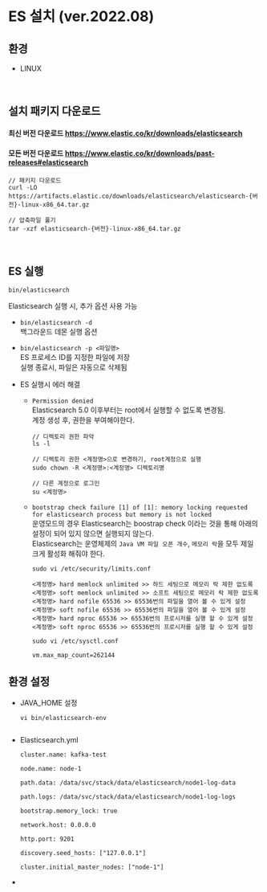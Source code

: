 # ES 설치 (ver.2022.08)

## 환경
- LINUX
<br>

## 설치 패키지 다운로드
#### 최신 버전 다운로드 https://www.elastic.co/kr/downloads/elasticsearch
#### 모든 버전 다운로드 https://www.elastic.co/kr/downloads/past-releases#elasticsearch 

```
// 패키지 다운로드
curl -LO https://artifacts.elastic.co/downloads/elasticsearch/elasticsearch-{버전}-linux-x86_64.tar.gz

// 압축파일 풀기
tar -xzf elasticsearch-{버전}-linux-x86_64.tar.gz
```
<br>

## ES 실행
```
bin/elasticsearch
```
Elasticsearch 실행 시, 추가 옵션 사용 가능<br>
- `bin/elasticsearch -d` <br> 백그라운드 데몬 실행 옵션<br>
- `bin/elasticsearch -p <파일명>` <br> ES 프로세스 ID를 지정한 파일에 저장 <br> 실행 종료시, 파일은 자동으로 삭제됨<br>

- ES 실행시 에러 해결
  - `Permission denied`<br>
Elasticsearch 5.0 이후부터는 root에서 실행할 수 없도록 변경됨.<br>
계정 생성 후, 권한을 부여해야한다.
    ```
    // 디렉토리 권한 파악
    ls -l

    // 디렉토리 권한 <계정명>으로 변경하기, root계정으로 실행
    sudo chown -R <계정명>:<계정명> 디렉토리명
    
    // 다른 계정으로 로그인
    su <계정명>
    ```

  - `bootstrap check failure [1] of [1]: memory locking requested for elasticsearch process but memory is not locked`<br>
운영모드의 경우 Elasticsearch는 boostrap check 이라는 것을 통해 아래의 설정이 되어 있지 않으면 실행되지 않는다.<br>
Elasticsearch는 운영체제의 `Java VM 파일 오픈 개수`, `메모리 락`을 모두 제일 크게 활성화 해줘야 한다.<br>


    ```
    sudo vi /etc/security/limits.conf
    
    <계정명> hard memlock unlimited >> 하드 세팅으로 메모리 락 제한 없도록
    <계정명> soft memlock unlimited >> 소프트 세팅으로 메모리 락 제한 없도록
    <계정명> hard nofile 65536 >> 65536번의 파일을 열어 볼 수 있게 설정
    <계정명> soft nofile 65536 >> 65536번의 파일을 열어 볼 수 있게 설정
    <계정명> hard nproc 65536 >> 65536번의 프로시저를 실행 할 수 있게 설정
    <계정명> soft nproc 65536 >> 65536번의 프로시저를 실행 할 수 있게 설정
    ```
    ```
    sudo vi /etc/sysctl.conf

    vm.max_map_count=262144
    ```

## 환경 설정

- JAVA_HOME 설정
    ```
    vi bin/elasticsearch-env
    
    
    ```

- Elasticsearch.yml

    ```
    cluster.name: kafka-test

    node.name: node-1

    path.data: /data/svc/stack/data/elasticsearch/node1-log-data

    path.logs: /data/svc/stack/data/elasticsearch/node1-log-logs

    bootstrap.memory_lock: true

    network.host: 0.0.0.0

    http.port: 9201

    discovery.seed_hosts: ["127.0.0.1"]

    cluster.initial_master_nodes: ["node-1"]
    ```

- 
